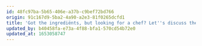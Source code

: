 ```yaml
---
id: 48fc97ba-5b65-406e-a37b-c9bef72bd766
origin: 91c167d9-5ba2-4a90-a2e3-81f0265dcfd1
title: 'Got the ingrediënts, but looking for a chef? Let''s discuss the menu!'
updated_by: b40458fa-e73a-4f88-bfa1-570cd54b72e0
updated_at: 1653058747
---
```

